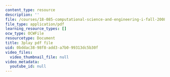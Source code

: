 ```yaml
---
content_type: resource
description: ''
file: /courses/18-085-computational-science-and-engineering-i-fall-2008/0bddac3898f8add3a7b099313dc5b30f_mFGdF9TAfmE.pdf
file_type: application/pdf
learning_resource_types: []
ocw_type: OCWFile
resourcetype: Document
title: 3play pdf file
uid: 0bddac38-98f8-add3-a7b0-99313dc5b30f
video_files:
  video_thumbnail_file: null
video_metadata:
  youtube_id: null
---
```

